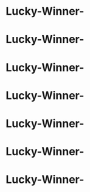 # Lucky-Winner-
# Lucky-Winner-
# Lucky-Winner-
# Lucky-Winner-
# Lucky-Winner-
# Lucky-Winner-
# Lucky-Winner-
